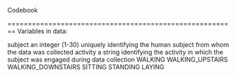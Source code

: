 Codebook

========================================================
Variables in data:

subject
  an integer (1-30) uniquely identifying the human subject from whom the data was collected
activity
  a string identifying the activity in which the subject was engaged during data collection
    WALKING
    WALKING_UPSTAIRS
    WALKING_DOWNSTAIRS
    SITTING
    STANDING
    LAYING
    
